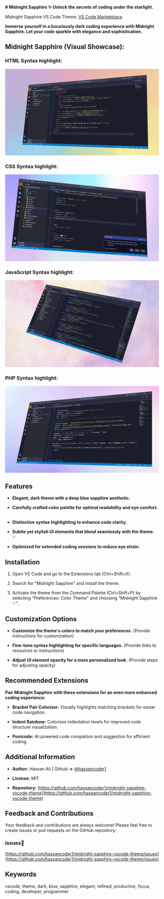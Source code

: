 **# Midnight Sapphire ✨ Unlock the secrets of coding under the starlight.**

Midnight Sapphire VS Code Theme: [VS Code Marketplace](https://marketplace.visualstudio.com/items?itemName=hassancoder1.midnight-sapphire)

**Immerse yourself in a luxuriously dark coding experience with Midnight Sapphire. Let your code sparkle with elegance and sophistication.**

## Midnight Sapphire (Visual Showcase):

### HTML Syntax highlight:

![**HTML Syntax highlight**](https://github.com/hassancoder1/midnight-sapphire-vscode-theme/raw/HEAD/images/midnight-sapphire-html-syntax-highlight.png)

### CSS Syntax highlight:

![**CSS Syntax highlight**](https://github.com/hassancoder1/midnight-sapphire-vscode-theme/raw/HEAD/images/midnight-sapphire-css-syntax-highlight.png)

### JavaScript Syntax highlight:

![**JavaScript Syntax highlight**](https://github.com/hassancoder1/midnight-sapphire-vscode-theme/raw/HEAD/images/midnight-sapphire-js-syntax-highlight.png)

### PHP Syntax highlight:

![**PHP Syntax highlight**](https://github.com/hassancoder1/midnight-sapphire-vscode-theme/raw/HEAD/images/midnight-sapphire-php-syntax-highlight.png)

## Features

-  **Elegant, dark theme with a deep blue sapphire aesthetic.**

-  **Carefully crafted color palette for optimal readability and eye comfort.** ️

-  **Distinctive syntax highlighting to enhance code clarity.**

-  **Subtle yet stylish UI elements that blend seamlessly with the theme.** ✨

-  **Optimized for extended coding sessions to reduce eye strain.**

## Installation

1. Open VS Code and go to the Extensions tab (Ctrl+Shift+X).

2. Search for "Midnight Sapphire" and install the theme.

3. Activate the theme from the Command Palette (Ctrl+Shift+P) by selecting "Preferences: Color Theme" and choosing "Midnight Sapphire ✨".

## Customization Options

-  **Customize the theme's colors to match your preferences.** (Provide instructions for customization)

-  **Fine-tune syntax highlighting for specific languages.** (Provide links to resources or instructions)

-  **Adjust UI element opacity for a more personalized look.** (Provide steps for adjusting opacity)

## Recommended Extensions

**Pair Midnight Sapphire with these extensions for an even more enhanced coding experience:**

-  **Bracket Pair Colorizer:** Visually highlights matching brackets for easier code navigation.

-  **Indent Rainbow:** Colorizes indentation levels for improved code structure visualization.

-  **Ponicode:** AI-powered code completion and suggestion for efficient coding.

## Additional Information

-  **Author:** Hassan Ali | Github => [@hassancoder1](https://github.com/hassancoder1)

-  **License:** MIT

-  **Repository:**  [https://github.com/hassancoder1/midnight-sapphire-vscode-theme](https://github.com/hassancoder1/midnight-sapphire-vscode-theme)
  
## Feedback and Contributions

Your feedback and contributions are always welcome! Please feel free to create issues or pull requests on the GitHub repository: 
### Issues🚫
[https://github.com/hassancoder1/midnight-sapphire-vscode-theme/issues](https://github.com/hassancoder1/midnight-sapphire-vscode-theme/issues)

## Keywords

vscode, theme, dark, blue, sapphire, elegant, refined, productive, focus, coding, developer, programmer